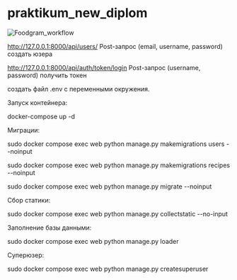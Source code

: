 # praktikum_new_diplom

![Foodgram_workflow](https://github.com/Veisner/foodgram-project-react/actions/workflows/yamdb_workflow.yml/badge.svg)

http://127.0.0.1:8000/api/users/  Post-запрос (email, username, password) создать юзера

http://127.0.0.1:8000/api/auth/token/login  Post-запрос (username, password) получить токен




создать файл .env c переменными окружения.

Запуск контейнера:

docker-compose up -d

Миграции:

sudo docker compose exec web python manage.py makemigrations users --noinput

sudo docker compose exec web python manage.py makemigrations recipes --noinput

sudo docker compose exec web python manage.py migrate --noinput

Сбор статики:

sudo docker compose exec web python manage.py collectstatic --no-input

Заполнение базы данными:

sudo docker compose exec web python manage.py loader

Суперюзер:

sudo docker compose exec web python manage.py createsuperuser
